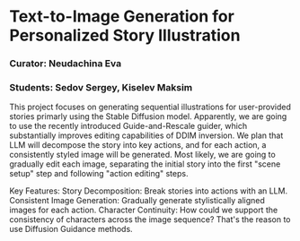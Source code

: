 # Text-to-Image Generation for Personalized Story Illustration
### Curator: Neudachina Eva
### Students: Sedov Sergey, Kiselev Maksim

This project focuses on generating sequential illustrations for user-provided stories primarly using the Stable Diffusion model.
Apparently, we are going to use the recently introduced Guide-and-Rescale guider, which substantially improves editing capabilities of DDIM inversion. 
We plan that LLM will decompose the story into key actions, and for each action, a consistently styled image will be generated.
Most likely, we are going to gradually edit each image, separating the initial story into the first "scene setup" step and following "action editing" steps.

Key Features:
Story Decomposition: Break stories into actions with an LLM.
Consistent Image Generation: Gradually generate stylistically aligned images for each action.
Character Continuity: How could we support the consistency of characters across the image sequence? That's the reason to use Diffusion Guidance methods.
